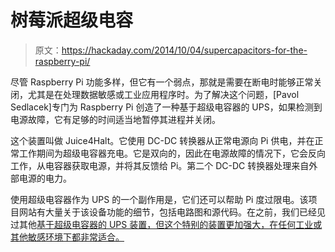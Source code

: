 # 树莓派超级电容

> 原文：<https://hackaday.com/2014/10/04/supercapacitors-for-the-raspberry-pi/>

尽管 Raspberry Pi 功能多样，但它有一个弱点，那就是需要在断电时能够正常关闭，尤其是在处理数据敏感或工业应用程序时。为了解决这个问题，[Pavol Sedlacek]专门为 Raspberry Pi 创造了一种基于超级电容器的 UPS，如果检测到电源故障，它有足够的时间适当地暂停其进程并关闭。

这个装置叫做 Juice4Halt。它使用 DC-DC 转换器从正常电源向 Pi 供电，并在正常工作期间为超级电容器充电。它是双向的，因此在电源故障的情况下，它会反向工作，从电容器获取电源，并将其反馈给 Pi。第二个 DC-DC 转换器处理来自外部电源的电力。

使用超级电容器作为 UPS 的一个副作用是，它们还可以帮助 Pi 度过限电。该项目网站有大量关于该设备功能的细节，包括电路图和源代码。在之前，我们已经见过其他[基于超级电容器的 UPS 装置，但这个特别的装置更加强大，在任何工业或其他敏感环境下都非常适合。](http://hackaday.com/2014/04/03/raspberry-pi-ups-using-supercapacitors/)
